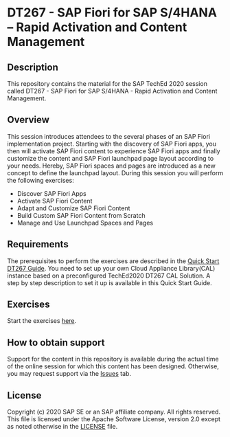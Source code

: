 # DT267 - SAP Fiori for SAP S/4HANA – Rapid Activation and Content Management

## Description

This repository contains the material for the SAP TechEd 2020 session called DT267 - SAP Fiori for SAP S/4HANA - Rapid Activation and Content Management. 

## Overview

This session introduces attendees to the several phases of an SAP Fiori implementation project.
Starting with the discovery of SAP Fiori apps, you then will activate SAP Fiori content to experience SAP Fiori
apps and finally customize the content and SAP Fiori launchpad page layout according to your needs. Hereby,
SAP Fiori spaces and pages are introduced as a new concept to define the launchpad layout.
During this session you will perform the following exercises:
- Discover SAP Fiori Apps 
- Activate SAP Fiori Content
- Adapt and Customize SAP Fiori Content
- Build Custom SAP Fiori Content from Scratch
- Manage and Use Launchpad Spaces and Pages

## Requirements

The prerequisites to perform the exercises are described in the [Quick Start DT267 Guide](TechEd_SAP_S4HANA_2020_DT267_Quick_Start_Guide.pdf).
You need to set up your own Cloud Appliance Library(CAL) instance based on a preconfigured TechEd2020 DT267 CAL Solution.
A step by step description to set it up is available in this Quick Start Guide.

## Exercises

Start the exercises [here](DT267_Exercises.pdf).

## How to obtain support

Support for the content in this repository is available during the actual time of the online session for which this content has been designed. Otherwise, you may request support via the [Issues](../../issues) tab.

## License
Copyright (c) 2020 SAP SE or an SAP affiliate company. All rights reserved. This file is licensed under the Apache Software License, version 2.0 except as noted otherwise in the [LICENSE](LICENSES/Apache-2.0.txt) file.
